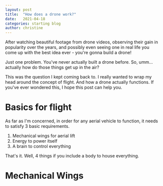 ```yaml
---
layout: post
title:  "How does a drone work?"
date:   2021-04-18
categories: starting blog
author: christine
---
```


After watching beautiful footage from drone videos, observing their gain in popularity over the years, and possibly even seeing one in real life you come up with the best idea ever - you're gonna build a drone! 

Just one problem. You've never actually built a drone before. So, umm... actually how do those things get up in the air? 

This was the question I kept coming back to. I really wanted to wrap my head around the concept of flight. And how a drone actually functions. If you've ever wondered this, I hope this post can help you.


# Basics for flight
As far as I'm concerned, in order for any aerial vehicle to function, it needs to satisfy 3 basic requirements.

1. Mechanical wings for aerial lift
2. Energy to power itself
3. A brain to control everything

That's it. Well, 4 things if you include a body to house everything. 

# Mechanical Wings